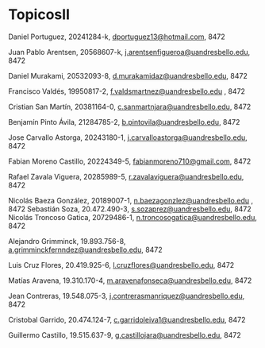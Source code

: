 # TopicosII
 Daniel Portuguez, 20241284-k, dportuguez13@hotmail.com, 8472
 
 Juan Pablo Arentsen, 20568607-k, j.arentsenfigueroa@uandresbello.edu, 8472
 
 Daniel Murakami, 20532093-8, d.murakamidaz@uandresbello.edu, 8472

 Francisco Valdés, 19950817-2, f.valdsmartnez@uandresbello.edu , 8472

 Cristian San Martín, 20381164-0, c.sanmartnjara@uandresbello.edu, 8472

 Benjamín Pinto Ávila, 21284785-2, b.pintovila@uandresbello.edu, 8472
 
 Jose Carvallo Astorga, 20243180-1, j.carvalloastorga@uandresbello.edu, 8472

Fabian Moreno Castillo, 20224349-5, fabianmoreno710@gmail.com, 8472

Rafael Zavala Viguera, 20285989-5, r.zavalaviguera@uandresbello.edu, 8472

 Nicolás Baeza González, 20189007-1, n.baezagonzlez@uandresbello.edu , 8472
Sebastián Soza, 20.472.490-3, s.sozaprez@uandresbello.edu, 8472 
Nicolás Troncoso Gatica, 20729486-1, n.troncosogatica@uandresbello.edu, 8472

Alejandro Grimminck, 19.893.756-8, a.grimminckfernndez@uandresbello.edu, 8472

Luis Cruz Flores, 20.419.925-6, l.cruzflores@uandresbello.edu, 8472

Matías Aravena, 19.310.170-4, m.aravenafonseca@uandresbello.edu, 8472

Jean Contreras, 19.548.075-3, j.contrerasmanriquez@uandresbello.edu, 8472

Cristobal Garrido, 20.474.124-7, c.garridoleiva1@uandresbello.edu, 8472

Guillermo Castillo, 19.515.637-9, g.castillojara@uandresbello.edu, 8472
